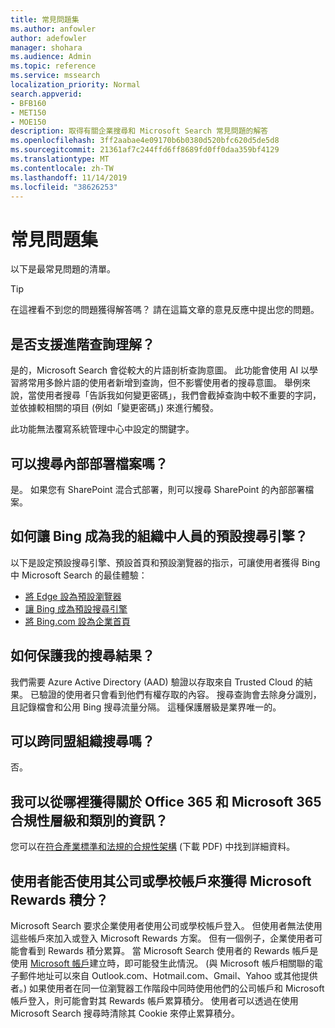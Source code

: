 ```yaml
---
title: 常見問題集
ms.author: anfowler
author: adefowler
manager: shohara
ms.audience: Admin
ms.topic: reference
ms.service: mssearch
localization_priority: Normal
search.appverid:
- BFB160
- MET150
- MOE150
description: 取得有關企業搜尋和 Microsoft Search 常見問題的解答
ms.openlocfilehash: 3ff2aabae4e09170b6b0380d520bfc620d5de5d8
ms.sourcegitcommit: 21361af7c244ffd6ff8689fd0ff0daa359bf4129
ms.translationtype: MT
ms.contentlocale: zh-TW
ms.lasthandoff: 11/14/2019
ms.locfileid: "38626253"
---
```

# <a name="frequently-asked-questions"></a>常見問題集

以下是最常見問題的清單。

> [!TIP]
> 在這裡看不到您的問題獲得解答嗎？ 請在這篇文章的意見反應中提出您的問題。

## <a name="is-advanced-query-understanding-supported"></a>是否支援進階查詢理解？

是的，Microsoft Search 會從較大的片語剖析查詢意圖。 此功能會使用 AI 以學習將常用多餘片語的使用者新增到查詢，但不影響使用者的搜尋意圖。 舉例來說，當使用者搜尋「告訴我如何變更密碼」，我們會截掉查詢中較不重要的字詞，並依據較相關的項目 (例如「變更密碼」) 來進行觸發。
  
此功能無法覆寫系統管理中心中設定的關鍵字。
  
## <a name="can-you-search-for-files-on-premises"></a>可以搜尋內部部署檔案嗎？

是。 如果您有 SharePoint 混合式部署，則可以搜尋 SharePoint 的內部部署檔案。
  
## <a name="how-do-i-make-bing-the-default-search-engine-for-people-in-my-org"></a>如何讓 Bing 成為我的組織中人員的預設搜尋引擎？

以下是設定預設搜尋引擎、預設首頁和預設瀏覽器的指示，可讓使用者獲得 Bing 中 Microsoft Search 的最佳體驗：

- [將 Edge 設為預設瀏覽器](set-default-browser.md)
- [讓 Bing 成為預設搜尋引擎](set-default-search-engine.md)
- [將 Bing.com 設為企業首頁](set-default-homepage.md)

  
## <a name="how-are-my-search-results-protected"></a>如何保護我的搜尋結果？

我們需要 Azure Active Directory (AAD) 驗證以存取來自 Trusted Cloud 的結果。 已驗證的使用者只會看到他們有權存取的內容。 搜尋查詢會去除身分識別，且記錄檔會和公用 Bing 搜尋流量分隔。 這種保護層級是業界唯一的。

## <a name="can-i-search-across-federated-organizations"></a>可以跨同盟組織搜尋嗎？

否。

## <a name="where-can-i-get-info-about-office-365-and-microsoft-365-compliance-tiers-and-categories"></a>我可以從哪裡獲得關於 Office 365 和 Microsoft 365 合規性層級和類別的資訊？

您可以在[符合產業標準和法規的合規性架構](https://download.microsoft.com/download/B/2/7/B27B3EF3-8849-4C18-8BA4-5AD755728620/Compliance%20Framework_customer%20guidance.pdf) (下載 PDF) 中找到詳細資料。

## <a name="can-users-earn-microsoft-rewards-points-with-their-work-or-school-account"></a>使用者能否使用其公司或學校帳戶來獲得 Microsoft Rewards 積分？

Microsoft Search 要求企業使用者使用公司或學校帳戶登入。 但使用者無法使用這些帳戶來加入或登入 Microsoft Rewards 方案。 但有一個例子，企業使用者可能會看到 Rewards 積分累算。 當 Microsoft Search 使用者的 Rewards 帳戶是使用 <a href="https://www.microsoft.com/en-us/welcome?rtc=1">Microsoft 帳戶</a>建立時，即可能發生此情況。 (與 Microsoft 帳戶相關聯的電子郵件地址可以來自 Outlook.com、Hotmail.com、Gmail、Yahoo 或其他提供者。) 如果使用者在同一位瀏覽器工作階段中同時使用他們的公司帳戶和 Microsoft 帳戶登入，則可能會對其 Rewards 帳戶累算積分。 使用者可以透過在使用 Microsoft Search 搜尋時清除其 Cookie 來停止累算積分。 

